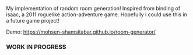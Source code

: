 My implementation of random room generation!
Inspired from binding of isaac, a 2011 roguelike action-adventure game.
Hopefully i could use this in a future game project!

Demo: https://mohsen-shamsitabar.github.io/room-generator/
### WORK IN PROGRESS
